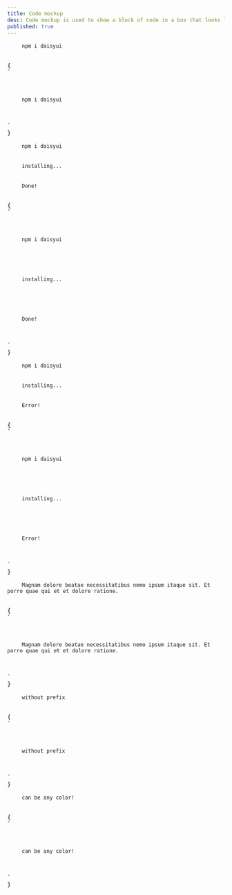 ```yaml
---
title: Code mockup
desc: Code mockup is used to show a block of code in a box that looks like a code editor.
published: true
---
```


<script>
  import Component from "@components/Component.svelte"
</script>

<Component title="mockup code with line prefix">
<div class="mockup-code">
  <pre data-prefix="$">
    <code>npm i daisyui</code>
  </pre>
</div>
<pre slot="html">{
`<div class="mockup-code">
  <pre data-prefix="$">
    <code>npm i daisyui</code>
  </pre>
</div>`
}</pre>
</Component>

<Component title="Multi line">
<div class="mockup-code">
  <pre data-prefix="$">
    <code>npm i daisyui</code>
  </pre> 
  <pre data-prefix=">" class="text-warning">
    <code>installing...</code>
  </pre> 
  <pre data-prefix=">" class="text-success">
    <code>Done!</code>
  </pre>
</div>
<pre slot="html">{
`<div class="mockup-code">
  <pre data-prefix="$">
    <code>npm i daisyui</code>
  </pre> 
  <pre data-prefix=">" class="text-warning">
    <code>installing...</code>
  </pre> 
  <pre data-prefix=">" class="text-success">
    <code>Done!</code>
  </pre>
</div>`
}</pre>
</Component>

<Component title="Highlighted line">
<div class="mockup-code">
  <pre data-prefix="1">
    <code>npm i daisyui</code>
  </pre> 
  <pre data-prefix="2">
    <code>installing...</code>
  </pre> 
  <pre data-prefix="3" class="bg-warning text-neutral">
    <code>Error!</code>
  </pre>
</div>
<pre slot="html">{
`<div class="mockup-code">
  <pre data-prefix="1">
    <code>npm i daisyui</code>
  </pre> 
  <pre data-prefix="2">
    <code>installing...</code>
  </pre> 
  <pre data-prefix="3" class="bg-warning text-neutral">
    <code>Error!</code>
  </pre>
</div>`
}</pre>
</Component>

<Component title="Long line will scroll">
<div class="mockup-code">
  <pre data-prefix="~">
    <code>Magnam dolore beatae necessitatibus nemo ipsum itaque sit. Et porro quae qui et et dolore ratione.</code>
  </pre>
</div>
<pre slot="html">{
`<div class="mockup-code">
  <pre data-prefix="~">
    <code>Magnam dolore beatae necessitatibus nemo ipsum itaque sit. Et porro quae qui et et dolore ratione.</code>
  </pre>
</div>`
}</pre>
</Component>

<Component title="Without prefix">
<div class="mockup-code">
  <pre>
    <code>without prefix</code>
  </pre>
</div>
<pre slot="html">{
`<div class="mockup-code">
  <pre>
    <code>without prefix</code>
  </pre>
</div>`
}</pre>
</Component>

<Component title="With color">
<div class="mockup-code bg-primary text-primary-content">
  <pre>
    <code>can be any color!</code>
  </pre>
</div>
<pre slot="html">{
`<div class="mockup-code bg-primary text-primary-content">
  <pre>
    <code>can be any color!</code>
  </pre>
</div>`
}</pre>
</Component>
